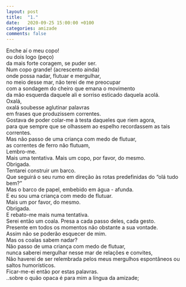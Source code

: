 ```yaml
---
layout: post
title:  "1."
date:   2020-09-25 15:00:00 +0100
categories: amizade
comments: false
---
```

Enche aí o meu copo!  
ou dois logo (peço)  
da mais forte coragem, se puder ser.  
Num copo grande! (acrescento ainda)  
onde possa nadar, flutuar e mergulhar,  
no meio desse mar, não terei de me preocupar  
com a sondagem do cheiro que emana o movimento  
da mão esquerda daquele ali e sorriso esticado daquela acolá.  
Oxalá,  
oxalá soubesse aglutinar palavras  
em frases que produzissem correntes.  
Gostava de poder colar-me à testa daqueles que riem agora,  
para que sempre que se olhassem ao espelho recordassem as tais correntes.  
Mas não passo de uma criança com medo de flutuar,  
as correntes de ferro não flutuam,  
Lembro-me.  
Mais uma tentativa. Mais um copo, por favor, do mesmo.  
Obrigada.  
Tentarei construir um barco.  
Que seguirá o seu rumo em direção às rotas predefinidas do “olá tudo bem?”  
Mas o barco de papel, embebido em água - afunda.  
E eu sou uma criança com medo de flutuar.  
Mais um por favor, do mesmo.  
Obrigada.  
E rebato-me mais numa tentativa.  
Serei então um coala. Presa a cada passo deles, cada gesto.  
Presente em todos os momentos não obstante a sua vontade.  
Assim não se poderão esquecer de mim.  
Mas os coalas sabem nadar?  
Não passo de uma criança com medo de flutuar,  
nunca saberei mergulhar nesse mar de relações e convites,  
Não haverei de ser relembrada pelos meus mergulhos espontâneos ou saltos humorísticos.  
Ficar-me-ei então por estas palavras.  
..sobre o quão opaca é para mim a língua da amizade;  
